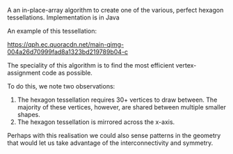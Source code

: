 A an in-place-array algorithm to create one of the various, perfect hexagon tessellations.
Implementation is in Java

An example of this tessellation:

https://qph.ec.quoracdn.net/main-qimg-004a26d70999fad8a1323bd219789b04-c

The speciality of this algorithm is to find the most efficient vertex-assignment code as possible.

To do this, we note two observations:
1) The hexagon tessellation requires 30+ vertices to draw between. The majority of these vertices, however, are shared between multiple smaller shapes. 
2) The hexagon tessellation is mirrored across the x-axis.

Perhaps with this realisation we could also sense patterns in the geometry that would let us take advantage of the interconnectivity and symmetry. 
